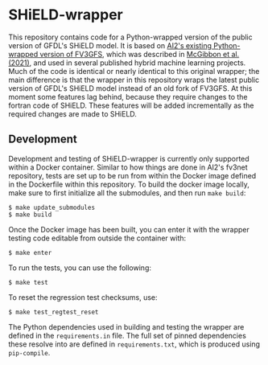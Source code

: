 # SHiELD-wrapper

This repository contains code for a Python-wrapped version of the public
version of GFDL's SHiELD model.  It is based on [AI2's existing Python-wrapped
version of
FV3GFS](https://github.com/ai2cm/fv3gfs-fortran/tree/master/FV3/wrapper), which
was described in [McGibbon et
al. (2021)](https://gmd.copernicus.org/articles/14/4401/2021/gmd-14-4401-2021.html),
and used in several published hybrid machine learning projects.  Much of the
code is identical or nearly identical to this original wrapper; the main
difference is that the wrapper in this repository wraps the latest public
version of GFDL's SHiELD model instead of an old fork of FV3GFS.  At this
moment some features lag behind, because they require changes to the fortran
code of SHiELD.  These features will be added incrementally as the required
changes are made to SHiELD.

## Development

Development and testing of SHiELD-wrapper is currently only supported within a
Docker container.  Similar to how things are done in AI2's fv3net repository,
tests are set up to be run from within the Docker image defined in the
Dockerfile within this repository.  To build the docker image locally, make
sure to first initialize all the submodules, and then run `make build`:

```
$ make update_submodules
$ make build
```

Once the Docker image has been built, you can enter it with the wrapper testing
code editable from outside the container with:

```
$ make enter
```

To run the tests, you can use the following:

```
$ make test
```

To reset the regression test checksums, use:

```
$ make test_regtest_reset
```

The Python dependencies used in building and testing the wrapper are defined in
the `requirements.in` file.  The full set of pinned dependencies these resolve
into are defined in `requirements.txt`, which is produced using `pip-compile`.
